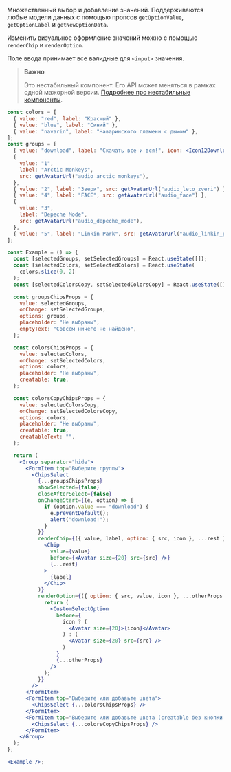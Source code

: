 Множественный выбор и добавление значений. Поддерживаются любые модели данных с помощью пропсов `getOptionValue`, `getOptionLabel` и `getNewOptionData`.

Изменить визуальное оформление значений можно с помощью `renderChip` и `renderOption`.

Поле ввода принимает все валидные для `<input>` значения.

> **Важно**
>
> Это нестабильный компонент. Его API может меняться в рамках одной мажорной версии. [Подробнее про нестабильные компоненты](https://inomdzhon.github.io/test-action-for-forked-rep/#/Unstable).

```jsx { "props": { "layout": false, "iframe": false } }
const colors = [
  { value: "red", label: "Красный" },
  { value: "blue", label: "Синий" },
  { value: "navarin", label: "Наваринского пламени с дымом" },
];
const groups = [
  { value: "download", label: "Скачать все и вся!", icon: <Icon12Download /> },
  {
    value: "1",
    label: "Arctic Monkeys",
    src: getAvatarUrl("audio_arctic_monkeys"),
  },
  { value: "2", label: "Звери", src: getAvatarUrl("audio_leto_zveri") },
  { value: "4", label: "FACE", src: getAvatarUrl("audio_face") },
  {
    value: "3",
    label: "Depeche Mode",
    src: getAvatarUrl("audio_depeche_mode"),
  },
  { value: "5", label: "Linkin Park", src: getAvatarUrl("audio_linkin_park") },
];

const Example = () => {
  const [selectedGroups, setSelectedGroups] = React.useState([]);
  const [selectedColors, setSelectedColors] = React.useState(
    colors.slice(0, 2)
  );
  const [selectedColorsCopy, setSelectedColorsCopy] = React.useState([]);

  const groupsChipsProps = {
    value: selectedGroups,
    onChange: setSelectedGroups,
    options: groups,
    placeholder: "Не выбраны",
    emptyText: "Совсем ничего не найдено",
  };

  const colorsChipsProps = {
    value: selectedColors,
    onChange: setSelectedColors,
    options: colors,
    placeholder: "Не выбраны",
    creatable: true,
  };

  const colorsCopyChipsProps = {
    value: selectedColorsCopy,
    onChange: setSelectedColorsCopy,
    options: colors,
    placeholder: "Не выбраны",
    creatable: true,
    creatableText: "",
  };

  return (
    <Group separator="hide">
      <FormItem top="Выберите группы">
        <ChipsSelect
          {...groupsChipsProps}
          showSelected={false}
          closeAfterSelect={false}
          onChangeStart={(e, option) => {
            if (option.value === "download") {
              e.preventDefault();
              alert("download!");
            }
          }}
          renderChip={({ value, label, option: { src, icon }, ...rest }) => (
            <Chip
              value={value}
              before={<Avatar size={20} src={src} />}
              {...rest}
            >
              {label}
            </Chip>
          )}
          renderOption={({ option: { src, value, icon }, ...otherProps }) => {
            return (
              <CustomSelectOption
                before={
                  icon ? (
                    <Avatar size={20}>{icon}</Avatar>
                  ) : (
                    <Avatar size={20} src={src} />
                  )
                }
                {...otherProps}
              />
            );
          }}
        />
      </FormItem>
      <FormItem top="Выберите или добавьте цвета">
        <ChipsSelect {...colorsChipsProps} />
      </FormItem>
      <FormItem top="Выберите или добавьте цвета (creatable без кнопки создания)">
        <ChipsSelect {...colorsCopyChipsProps} />
      </FormItem>
    </Group>
  );
};

<Example />;
```
